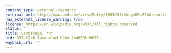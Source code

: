 ```yaml
---
content_type: external-resource
external_url: http://www.oed.com/view/Entry/105515?rskey=ORsZFb&result=1&isAdvanced=false
has_external_license_warning: true
license: https://en.wikipedia.org/wiki/All_rights_reserved
status: ''
title: Landscape, *n*
uid: 337ef2cb-74ca-41ad-b2b4-7b4059bd0675
wayback_url: ''
---
```

